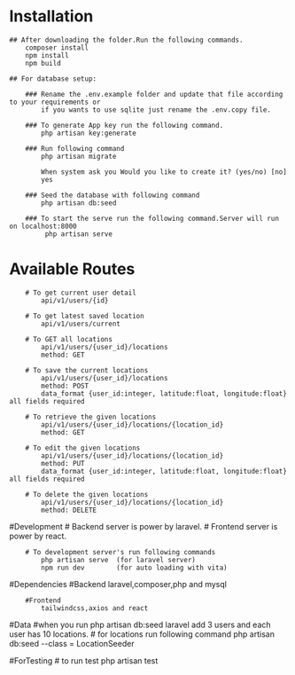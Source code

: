 # Installation 

    ## After downloading the folder.Run the following commands.
        composer install
        npm install
        npm build 

    ## For database setup:

        ### Rename the .env.example folder and update that file according to your requirements or
            if you wants to use sqlite just rename the .env.copy file.

        ### To generate App key run the following command.
            php artisan key:generate

        ### Run following command
            php artisan migrate

            When system ask you Would you like to create it? (yes/no) [no]
            yes

        ### Seed the database with following command
            php artisan db:seed

        ### To start the serve run the following command.Server will run on localhost:8000
             php artisan serve

# Available Routes
        # To get current user detail
            api/v1/users/{id}
        
        # To get latest saved location
            api/v1/users/current
        
        # To GET all locations  
            api/v1/users/{user_id}/locations
            method: GET
       
        # To save the current locations
            api/v1/users/{user_id}/locations
            method: POST 
            data_format {user_id:integer, latitude:float, longitude:float} all fields required
       
        # To retrieve the given locations
            api/v1/users/{user_id}/locations/{location_id}
            method: GET

        # To edit the given locations
            api/v1/users/{user_id}/locations/{location_id}
            method: PUT 
            data_format {user_id:integer, latitude:float, longitude:float} all fields required
        
        # To delete the given locations
            api/v1/users/{user_id}/locations/{location_id}
            method: DELETE

#Development
        # Backend server is power by laravel.
        # Frontend server is power by react.

        # To development server's run following commands
            php artisan serve  (for laravel server)
            npm run dev        (for auto loading with vita)

#Dependencies
        #Backend 
            laravel,composer,php and mysql

        #Frontend
            tailwindcss,axios and react 
               
            
#Data
        #when you run php artisan db:seed laravel add
            3 users and each user has 10 locations.
        # for locations run following command
            php artisan db:seed --class = LocationSeeder

        
#ForTesting
        # to run test
            php artisan test
 